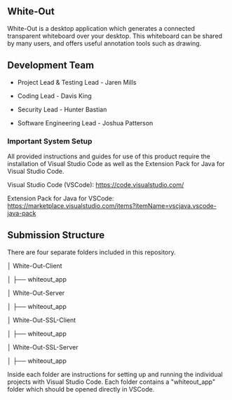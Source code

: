 ## White-Out
White-Out is a desktop application which generates a connected transparent whiteboard over your desktop. This whiteboard can be shared by many users, and offers useful annotation tools such as drawing.

## Development Team
- Project Lead & Testing Lead - Jaren Mills

- Coding Lead - Davis King

- Security Lead - Hunter Bastian

- Software Engineering Lead - Joshua Patterson

### Important System Setup
All provided instructions and guides for use of this product require the installation of Visual Studio Code as well as the Extension Pack for Java for Visual Studio Code.

Visual Studio Code (VSCode): https://code.visualstudio.com/

Extension Pack for Java for VSCode: https://marketplace.visualstudio.com/items?itemName=vscjava.vscode-java-pack

## Submission Structure
There are four separate folders included in this repository.

│ White-Out-Client

│   ├── whiteout_app

│ White-Out-Server

│   ├── whiteout_app

│ White-Out-SSL-Client

│   ├── whiteout_app

│ White-Out-SSL-Server

│   ├── whiteout_app

Inside each folder are instructions for setting up and running the individual projects with Visual Studio Code.
Each folder contains a "whiteout_app" folder which should be opened directly in VSCode.
